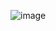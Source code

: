 ![image](https://github.com/yl-me/Notes-of-computer-graphics/blob/master/NeHe/Lesson36.Radial%20Blur%20%26%20Rendering%20To%20A%20Texture/Screenshot.gif)